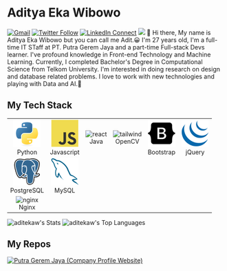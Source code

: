 # Aditya Eka Wibowo

[![Gmail](https://img.shields.io/badge/%20-Send%20Mail-black?color=14171A&labelColor=ef5350&logo=gmail&logoColor=ffffff)](mailto:adityaekaw21@gmail.com)
[![Twitter Follow](https://img.shields.io/badge/dynamic/json.svg?color=14171A&labelColor=37474f&logo=twitter&logoColor=4fc3f7&label=&query=%24[0].followers_count&url=https%3A%2F%2Fcdn.syndication.twimg.com%2Fwidgets%2Ffollowbutton%2Finfo.json%3Fscreen_names%3Dsajib1066&suffix=%20Followers)](https://twitter.com/fokusfrontend)
[![LinkedIn Connect](https://img.shields.io/badge/%20-Connect-black?color=14171A&labelColor=212121&logo=linkedin&logoColor=ffffff)](https://www.linkedin.com/in/aditya-eka-wibowo-51ab28147/)
<a href="https://github.com/antonkomarev/github-profile-views-counter"><img src="https://komarev.com/ghpvc/?username=aditekaw"></a>
:wave: Hi there, My name is Aditya Eka Wibowo but you can call me Adit.😀 I'm 27 years old, I'm a full-time IT STaff at PT. Putra Gerem Jaya and a part-time Full-stack Devs learner.
I've profound knowledge in Front-end Technology and Machine Learning. 
Currently, I completed Bachelor's Degree in Computational Science from Telkom University. 
I'm interested in doing research on design and database related problems. 
I love to work with new technologies and playing with Data and AI.🤖

<h2>My Tech Stack</h2>
<table>
  <tr>
    <td align="center">
      <img alt="python" height=64px src="https://raw.githubusercontent.com/devicons/devicon/master/icons/python/python-original.svg">
      <br>Python
    </td>
    <td align="center">
      <img alt="javascript" height=64px src="https://raw.githubusercontent.com/devicons/devicon/master/icons/javascript/javascript-original.svg">
      <br>Javascript
    </td>
    <td align="center">
      <img alt="react" height=64px src="https://user-images.githubusercontent.com/39632170/109031546-077fa800-76ef-11eb-90ee-f49c93b996b7.png">
      <br>Java
    </td>
    <td align="center">
      <img alt="tailwind" height=64px src="https://opencv.org/wp-content/uploads/2021/01/OpenCV-logo.png">
      <br>OpenCV
    </td>
    <td align="center">
      <img alt="bootstrap" height=64px src="https://raw.githubusercontent.com/devicons/devicon/master/icons/bootstrap/bootstrap-plain.svg">
      <br>Bootstrap
    </td>
    <td align="center">
      <img alt="jquery" height=64px src="https://raw.githubusercontent.com/devicons/devicon/master/icons/jquery/jquery-original.svg">
      <br>jQuery
    </td>
  </tr>
  <tr>
    <td align="center">
      <img alt="postgresql" height=64px src="https://raw.githubusercontent.com/devicons/devicon/master/icons/postgresql/postgresql-original.svg">
      <br>PostgreSQL
    </td>
    <td align="center">
      <img alt="mysql" height=64px src="https://raw.githubusercontent.com/devicons/devicon/master/icons/mysql/mysql-original.svg">
      <br>MySQL
    </td>
  </tr>
  <tr>
    <td align="center">
      <img alt="nginx" height=64px src="https://cdn.worldvectorlogo.com/logos/nginx-1.svg">
      <br>Nginx
    </td>
  </tr>
</table>

![aditekaw's Stats](https://github-readme-stats.vercel.app/api?username=aditekaw&theme=onedark&show_icons=true&hide_border=true&count_private=false)
![aditekaw's Top Languages](https://github-readme-stats.vercel.app/api/top-langs/?username=aditekaw&theme=onedark&show_icons=true&hide_border=true&layout=compact)
## My Repos

[![Putra Gerem Jaya (Company Profile Website)](https://github-readme-stats.vercel.app/api/pin/?username=aditekaw&repo=putrageremjaya&show_owner=true)](https://github.com/aditekaw/putrageremjaya)
